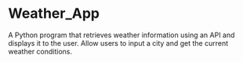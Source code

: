 # Weather_App
A Python program that retrieves weather information using an API and displays it to the user. Allow users to input a city and get the current weather conditions.
